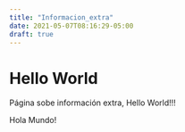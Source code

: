 ```yaml
---
title: "Informacion_extra"
date: 2021-05-07T08:16:29-05:00
draft: true
---
```


# Hello World

Página sobe información extra, Hello World!!!

Hola Mundo!
